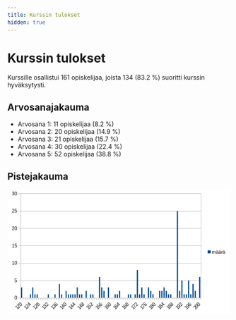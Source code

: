 ```yaml
---
title: Kurssin tulokset
hidden: true
---
```


# Kurssin tulokset

Kurssille osallistui 161 opiskelijaa, joista 134 (83.2 %) suoritti kurssin hyväksytysti.

## Arvosanajakauma

* Arvosana 1: 11 opiskelijaa (8.2 %)
* Arvosana 2: 20 opiskelijaa (14.9 %)
* Arvosana 3: 21 opiskelijaa (15.7 %)
* Arvosana 4: 30 opiskelijaa (22.4 %)
* Arvosana 5: 52 opiskelijaa (38.8 %)

## Pistejakauma

<img src="jakauma.png">

